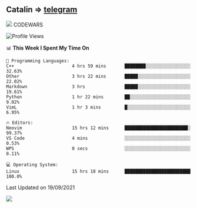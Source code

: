 ## Catalin => [telegram](https://t.me/catalinhimself) 
![](https://www.codewars.com/users/Catalinhimself/badges/micro) CODEWARS
<!--
![](https://github.com/Catalinhimself/Catalinhimself/blob/main/Sakura_Nene_CPP.jpg)
-->
<!--START_SECTION:waka-->
![Profile Views](http://img.shields.io/badge/Profile%20Views-9-blue)

📊 **This Week I Spent My Time On** 

```text
💬 Programming Languages: 
C++                      4 hrs 59 mins       ████████░░░░░░░░░░░░░░░░░   32.63% 
Other                    3 hrs 22 mins       █████░░░░░░░░░░░░░░░░░░░░   22.02% 
Markdown                 3 hrs               █████░░░░░░░░░░░░░░░░░░░░   19.61% 
Python                   1 hr 22 mins        ██░░░░░░░░░░░░░░░░░░░░░░░   9.02% 
VimL                     1 hr 3 mins         █░░░░░░░░░░░░░░░░░░░░░░░░   6.95%

🔥 Editors: 
Neovim                   15 hrs 12 mins      ████████████████████████░   99.37% 
VS Code                  4 mins              ░░░░░░░░░░░░░░░░░░░░░░░░░   0.53% 
WPS                      0 secs              ░░░░░░░░░░░░░░░░░░░░░░░░░   0.11%

💻 Operating System: 
Linux                    15 hrs 18 mins      █████████████████████████   100.0%

```


 Last Updated on 19/09/2021
<!--END_SECTION:waka-->

![](https://github-readme-stats.vercel.app/api/wakatime?username=catalinhimself&theme=calm)

  


